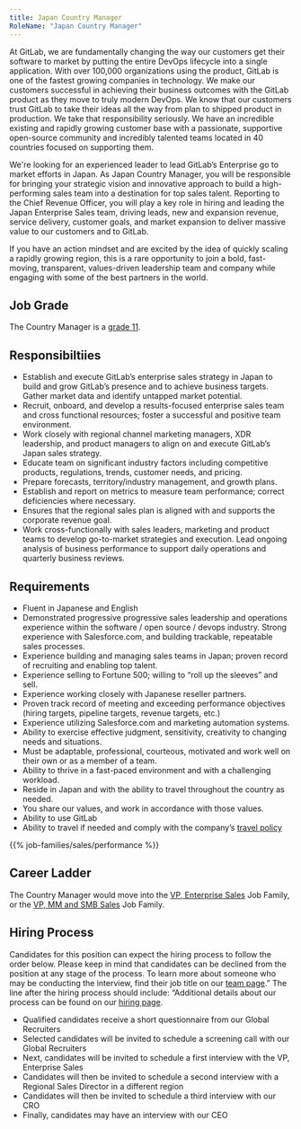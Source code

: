 ```yaml
---
title: Japan Country Manager
RoleName: "Japan Country Manager"
---
```


At GitLab, we are fundamentally changing the way our customers get their software to market by putting the entire DevOps lifecycle into a single application. With over 100,000 organizations using the product, GitLab is one of the fastest growing companies in technology. We make our customers successful in achieving their business outcomes with the GitLab product as they move to truly modern DevOps. We know that our customers trust GitLab to take their ideas all the way from plan to shipped product in production. We take that responsibility seriously. We have an incredible existing and rapidly growing customer base with a passionate, supportive open-source community and incredibly talented teams located in 40 countries focused on supporting them.

We're looking for an experienced leader to lead GitLab’s Enterprise go to market efforts in Japan. As Japan Country Manager, you will be responsible for bringing your strategic vision and innovative approach to build a high-performing sales team into a destination for top sales talent. Reporting to the Chief Revenue Officer, you will play a key role in hiring and leading the Japan Enterprise Sales team, driving leads, new and expansion revenue, service delivery, customer goals, and market expansion to deliver massive value to our customers and to GitLab.

If you have an action mindset and are excited by the idea of quickly scaling a rapidly growing region, this is a rare opportunity to join a bold, fast-moving, transparent, values-driven leadership team and company while engaging with some of the best partners in the world.

## Job Grade

The Country Manager is a [grade 11](https://about.gitlab.com/handbook/total-rewards/compensation/compensation-calculator/#gitlab-job-grades).

## Responsibiltiies

- Establish and execute GitLab’s enterprise sales strategy in Japan to build and grow GitLab’s presence and to achieve business targets. Gather market data and identify untapped market potential.
- Recruit, onboard, and develop a results-focused enterprise sales team and cross functional resources; foster a successful and positive team environment.
- Work closely with regional channel marketing managers, XDR leadership, and product managers to align on and execute GitLab’s Japan sales strategy.
- Educate team on significant industry factors including competitive products, regulations, trends, customer needs, and pricing.
- Prepare forecasts, territory/industry management, and growth plans.
- Establish and report on metrics to measure team performance; correct deficiencies where necessary.
- Ensures that the regional sales plan is aligned with and supports the corporate revenue goal.
- Work cross-functionally with sales leaders, marketing and product teams to develop go-to-market strategies and execution. Lead ongoing analysis of business performance to support daily operations and quarterly business reviews.

## Requirements

- Fluent in Japanese and English
- Demonstrated progressive progressive sales leadership and operations experience within the software / open source /  devops industry. Strong experience with Salesforce.com, and building trackable, repeatable sales processes.
- Experience building and managing sales teams in Japan; proven record of recruiting and enabling top talent.
- Experience selling to Fortune 500; willing to “roll up the sleeves” and sell.
- Experience working closely with Japanese reseller partners.
- Proven track record of meeting and exceeding performance objectives (hiring targets, pipeline targets, revenue targets, etc.)
- Experience utilizing Salesforce.com and marketing automation systems.
- Ability to exercise effective judgment, sensitivity, creativity to changing needs and situations.
- Must be adaptable, professional, courteous, motivated and work well on their own or as a member of a team.
- Ability to thrive in a fast-paced environment and with a challenging workload.
- Reside in Japan and with the ability to travel throughout the country as needed.
- You share our values, and work in accordance with those values.
- Ability to use GitLab
- Ability to travel if needed and comply with the company’s [travel policy](https://about.gitlab.com/handbook/travel/)

{{% job-families/sales/performance %}}

## Career Ladder

The Country Manager would move into the [VP, Enterprise Sales](/job-families/sales/vp-enterprise-sales/) Job Family, or the [VP, MM and SMB Sales](/job-families/sales/vp-of-commercial-sales/) Job Family.

## Hiring Process

Candidates for this position can expect the hiring process to follow the order below. Please keep in mind that candidates can be declined from the position at any stage of the process. To learn more about someone who may be conducting the interview, find their job title on our [team page](https://about.gitlab.com/company/team/).”
The line after the hiring process should include: “Additional details about our process can be found on our [hiring page](https://about.gitlab.com/handbook/hiring/).
- Qualified candidates receive a short questionnaire from our Global Recruiters
- Selected candidates will be invited to schedule a screening call with our Global Recruiters
- Next, candidates will be invited to schedule a first interview with the VP, Enterprise Sales
- Candidates will then be invited to schedule a second interview with a Regional Sales Director in a different region
- Candidates will then be invited to schedule a third interview with our CRO
- Finally, candidates may have an interview with our CEO
